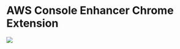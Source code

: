 # AWS Console Enhancer Chrome Extension

![](https://i.giphy.com/media/10nMEclFWTPCp2/giphy-downsized.gif)
